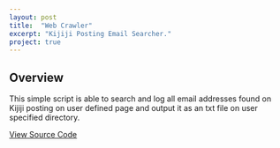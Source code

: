 ```yaml
---
layout: post
title:  "Web Crawler"
excerpt: "Kijiji Posting Email Searcher."
project: true
---
```


## Overview

This simple script is able to search and log all email addresses found on Kijiji posting on user defined page and output it as an txt file on user specified directory.

[View Source Code](https://github.com/ymo13/Web-Crawler)

